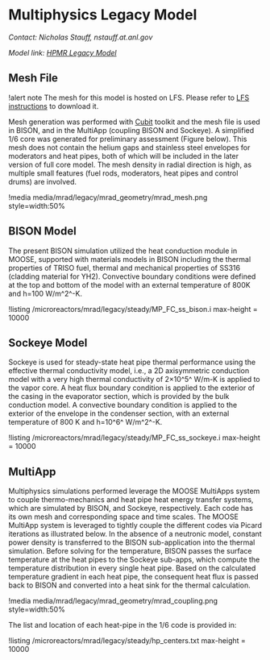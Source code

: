 # Multiphysics Legacy Model

*Contact: Nicholas Stauff, nstauff.at.anl.gov*

*Model link: [HPMR Legacy Model](https://github.com/idaholab/virtual_test_bed/tree/devel/microreactors/mrad/legacy)*

## Mesh File

!alert note
The mesh for this model is hosted on LFS. Please refer to [LFS instructions](vtb_pages/getting_started.md#lfs)
to download it.

Mesh generation was performed with [Cubit](https://cubit.sandia.gov/) toolkit and the mesh file is used in BISON, and in the MultiApp (coupling BISON and Sockeye). A simplified 1/6 core was generated for preliminary assessment (Figure below). This mesh does not contain the helium gaps and stainless steel envelopes for moderators and heat pipes, both of which will be included in the later version of full core model. The mesh density in radial direction is high, as multiple small features (fuel rods, moderators, heat pipes and control drums) are involved.

!media media/mrad/legacy/mrad_geometry/mrad_mesh.png
       style=width:50%

## BISON Model

The present BISON simulation utilized the heat conduction module in MOOSE, supported with materials models in BISON including the thermal properties of TRISO fuel, thermal and mechanical properties of SS316 (cladding material for YH2). Convective boundary conditions were defined at the top and bottom of the model with an external temperature of 800K and h=100 W/m^2^-K.

!listing /microreactors/mrad/legacy/steady/MP_FC_ss_bison.i max-height = 10000

## Sockeye Model

Sockeye is used for steady-state heat pipe thermal performance using the effective thermal conductivity model, i.e., a 2D axisymmetric conduction model with a very high thermal conductivity of 2×10^5^ W/m-K is applied to the vapor core. A heat flux boundary condition is applied to the exterior of the casing in the evaporator section, which is provided by the bulk conduction model. A convective boundary condition is applied to the exterior of the envelope in the condenser section, with an external temperature of 800 K and h=10^6^ W/m^2^-K.

!listing /microreactors/mrad/legacy/steady/MP_FC_ss_sockeye.i max-height = 10000

## MultiApp

Multiphysics simulations performed leverage the MOOSE MultiApps system to couple thermo-mechanics and heat pipe heat energy transfer systems, which are simulated by BISON, and Sockeye, respectively. Each code has its own mesh and corresponding space and time scales. The MOOSE MultiApp system is leveraged to tightly couple the different codes via Picard iterations as illustrated below. In the absence of a neutronic model, constant power density is transferred to the BISON sub-application into the thermal simulation. Before solving for the temperature, BISON passes the surface temperature at the heat pipes to the Sockeye sub-apps, which compute the temperature distribution in every single heat pipe. Based on the calculated temperature gradient in each heat pipe, the consequent heat flux is passed back to BISON and converted into a heat sink for the thermal calculation.

!media media/mrad/legacy/mrad_geometry/mrad_coupling.png
       style=width:50%

The list and location of each heat-pipe in the 1/6 code is provided in:

!listing /microreactors/mrad/legacy/steady/hp_centers.txt max-height = 10000
